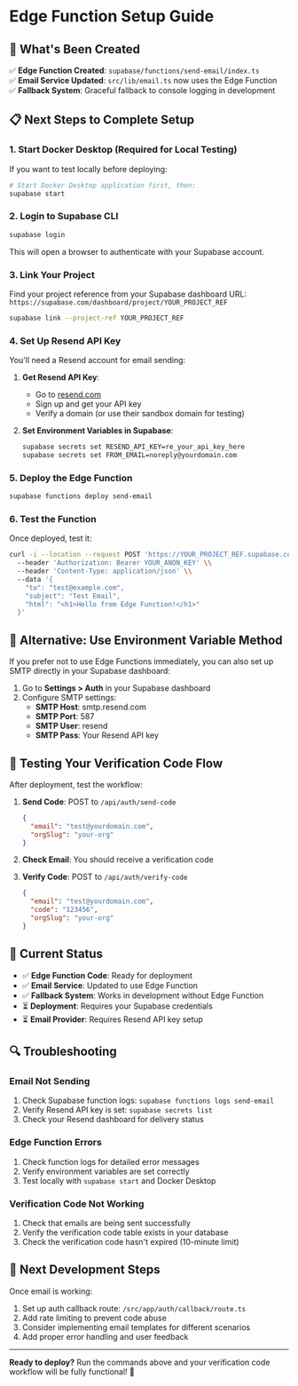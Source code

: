 # Edge Function Setup Guide

## 🎉 What's Been Created

✅ **Edge Function Created**: `supabase/functions/send-email/index.ts`  
✅ **Email Service Updated**: `src/lib/email.ts` now uses the Edge Function  
✅ **Fallback System**: Graceful fallback to console logging in development  

## 📋 Next Steps to Complete Setup

### 1. Start Docker Desktop (Required for Local Testing)

If you want to test locally before deploying:

```bash
# Start Docker Desktop application first, then:
supabase start
```

### 2. Login to Supabase CLI

```bash
supabase login
```

This will open a browser to authenticate with your Supabase account.

### 3. Link Your Project

Find your project reference from your Supabase dashboard URL:
`https://supabase.com/dashboard/project/YOUR_PROJECT_REF`

```bash
supabase link --project-ref YOUR_PROJECT_REF
```

### 4. Set Up Resend API Key

You'll need a Resend account for email sending:

1. **Get Resend API Key**:
   - Go to [resend.com](https://resend.com)
   - Sign up and get your API key
   - Verify a domain (or use their sandbox domain for testing)

2. **Set Environment Variables in Supabase**:
   ```bash
   supabase secrets set RESEND_API_KEY=re_your_api_key_here
   supabase secrets set FROM_EMAIL=noreply@yourdomain.com
   ```

### 5. Deploy the Edge Function

```bash
supabase functions deploy send-email
```

### 6. Test the Function

Once deployed, test it:

```bash
curl -i --location --request POST 'https://YOUR_PROJECT_REF.supabase.co/functions/v1/send-email' \\
  --header 'Authorization: Bearer YOUR_ANON_KEY' \\
  --header 'Content-Type: application/json' \\
  --data '{
    "to": "test@example.com",
    "subject": "Test Email",
    "html": "<h1>Hello from Edge Function!</h1>"
  }'
```

## 🔧 Alternative: Use Environment Variable Method

If you prefer not to use Edge Functions immediately, you can also set up SMTP directly in your Supabase dashboard:

1. Go to **Settings > Auth** in your Supabase dashboard
2. Configure SMTP settings:
   - **SMTP Host**: smtp.resend.com
   - **SMTP Port**: 587
   - **SMTP User**: resend
   - **SMTP Pass**: Your Resend API key

## 🧪 Testing Your Verification Code Flow

After deployment, test the workflow:

1. **Send Code**: POST to `/api/auth/send-code`
   ```json
   {
     "email": "test@yourdomain.com",
     "orgSlug": "your-org"
   }
   ```

2. **Check Email**: You should receive a verification code
3. **Verify Code**: POST to `/api/auth/verify-code`
   ```json
   {
     "email": "test@yourdomain.com", 
     "code": "123456",
     "orgSlug": "your-org"
   }
   ```

## 🚨 Current Status

- ✅ **Edge Function Code**: Ready for deployment
- ✅ **Email Service**: Updated to use Edge Function
- ✅ **Fallback System**: Works in development without Edge Function
- ⏳ **Deployment**: Requires your Supabase credentials
- ⏳ **Email Provider**: Requires Resend API key setup

## 🔍 Troubleshooting

### Email Not Sending
1. Check Supabase function logs: `supabase functions logs send-email`
2. Verify Resend API key is set: `supabase secrets list`
3. Check your Resend dashboard for delivery status

### Edge Function Errors
1. Check function logs for detailed error messages
2. Verify environment variables are set correctly
3. Test locally with `supabase start` and Docker Desktop

### Verification Code Not Working
1. Check that emails are being sent successfully
2. Verify the verification code table exists in your database
3. Check the verification code hasn't expired (10-minute limit)

## 📝 Next Development Steps

Once email is working:
1. Set up auth callback route: `/src/app/auth/callback/route.ts`
2. Add rate limiting to prevent code abuse
3. Consider implementing email templates for different scenarios
4. Add proper error handling and user feedback

---

**Ready to deploy?** Run the commands above and your verification code workflow will be fully functional! 🚀